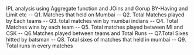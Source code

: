 IPL analysis using Aggregate function and JOins and Gorup BY-Having and Limit etc
-- Q1. Matches that held on Mumbai
-- Q2. Total Matches played by Each teams
-- Q3. total matches win by mumbai indians
-- Q4. Total Matches wins by each team 
-- Q5. Total matches played between MI and CSK
-- Q6.Matches played between teams and Total Runs
-- Q7.Total Sixes hitted by batsman
-- Q8. Total sixes of matches that held in mumbai 
-- Q9. Total runs in every matches
